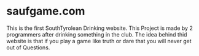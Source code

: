 # saufgame.com
This is the first SouthTyrolean Drinking website.
This Project is made by 2 programmers after drinking something in the club. The idea behind thid website is that if you play a game like truth or dare that you will never get out of Questions.
